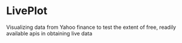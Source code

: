 # LivePlot
Visualizing data from Yahoo finance to test the extent of free, readily available apis in obtaining live data
